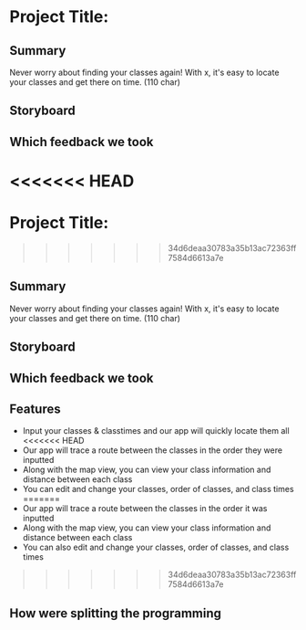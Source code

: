 # Project Title:

## Summary 
Never worry about finding your classes again! With x, it's easy to locate your classes and get there on time. (110 char)

## Storyboard

## Which feedback we took

<<<<<<< HEAD
=======
# Project Title:

>>>>>>> 34d6deaa30783a35b13ac72363ff7584d6613a7e
## Summary 
Never worry about finding your classes again! With x, it's easy to locate your classes and get there on time. (110 char)

## Storyboard

## Which feedback we took

## Features
- Input your classes & classtimes and our app will quickly locate them all
<<<<<<< HEAD
- Our app will trace a route between the classes in the order they were inputted
- Along with the map view, you can view your class information and distance between each class
- You can edit and change your classes, order of classes, and class times 
=======
- Our app will trace a route between the classes in the order it was inputted
- Along with the map view, you can view your class information and distance between each class
- You can also edit and change your classes, order of classes, and class times 
>>>>>>> 34d6deaa30783a35b13ac72363ff7584d6613a7e

## How were splitting the programming


